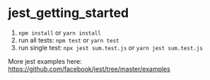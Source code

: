 # jest_getting_started

1. `npm install` or `yarn install`
2. run all tests: `npm test` or `yarn test`
3. run single test: `npx jest sum.test.js` or `yarn jest sum.test.js`

More jest examples here:
https://github.com/facebook/jest/tree/master/examples